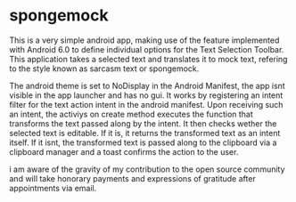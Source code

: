 # spongemock

This is a very simple android app, making use of the feature implemented with Android 6.0 to define
individual options for the Text Selection Toolbar. This application takes a selected text and translates
it to mock text, refering to the style known as sarcasm text or spongemock. 

The android theme is set to NoDisplay in the Android Manifest, the app isnt visible in the app launcher and has no gui.
It works by registering an intent filter for the text action intent in the android manifest. Upon receiving such an intent,
the activiys on create method executes the function that transforms the text passed along by the intent.
It then checks wether the selected text is editable. If it is, it returns the transformed text as an intent itself. 
If it isnt, the transformed text is passed along to the clipboard via a clipboard manager and a toast confirms the action to the user. 

i am aware of the gravity of my contribution to the open source community and will take honorary payments and expressions of gratitude after appointments via email.
